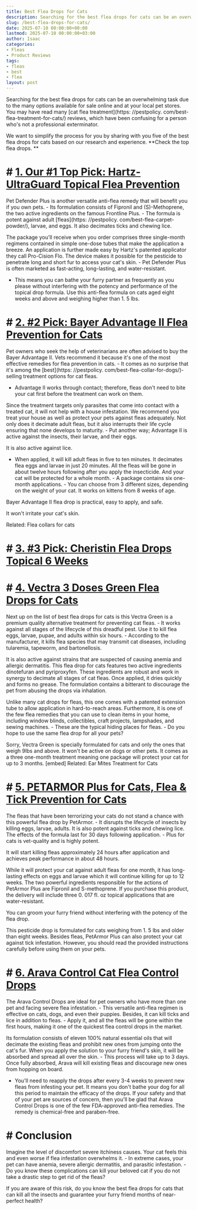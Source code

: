 ```yaml
---
title: Best Flea Drops for Cats
description: Searching for the best flea drops for cats can be an overwhelming task due to the many options available for sale online and at your local pet stores. You may...
slug: /best-flea-drops-for-cats/
date: 2025-07-10 00:00:00+00:00
lastmod: 2025-07-10 00:00:00+03:00
author: Isaac
categories:
- Fleas
- Product Reviews
tags:
- fleas
- best
- flea
layout: post
---
```


Searching for the best flea drops for cats can be an overwhelming task due to the many options available for sale online and at your local pet stores. You may have read many [cat flea treatment](https: //pestpolicy. com/best-flea-treatment-for-cats/) reviews, which have been confusing for a person who's not a professional exterminator.

We want to simplify the process for you by sharing with you five of the best flea drops for cats based on our research and experience. **Check the top flea drops. **

# # [1. Our #1 Top Pick: Hartz-UltraGuard Topical Flea Prevention](https://www.amazon.com/dp/B07D3DTSDT/?tag=p-policy-20)

Pet Defender Plus is another versatile anti-flea remedy that will benefit you if you own pets. - Its formulation consists of Fipronil and (S)-Methoprene, the two active ingredients on the famous Frontline Plus. - The formula is potent against adult [fleas](https: //pestpolicy. com/best-flea-carpet-powder/), larvae, and eggs. It also decimates ticks and chewing lice.

The package you'll receive when you order comprises three single-month regimens contained in simple one-dose tubes that make the application a breeze. An application is further made easy by Hartz's patented applicator they call Pro-Cision Flo. The device makes it possible for the pesticide to penetrate long and short fur to access your cat's skin. - Pet Defender Plus is often marketed as fast-acting, long-lasting, and water-resistant.

- This means you can bathe your furry partner as frequently as you please without interfering with the potency and performance of the topical drop formula. Use this anti-flea formula on cats aged eight weeks and above and weighing higher than 1. 5 lbs.

# # [2. #2 Pick: Bayer Advantage II Flea Prevention for Cats](https://www.amazon.com/dp/B004QBDO0M/?tag=p-policy-20)

Pet owners who seek the help of veterinarians are often advised to buy the Bayer Advantage II. Vets recommend it because it's one of the most effective remedies for flea prevention in cats. - It comes as no surprise that it's among the [best](https: //pestpolicy. com/best-flea-collar-for-dogs/)-selling treatment options for cat fleas.

- Advantage II works through contact; therefore, fleas don't need to bite your cat first before the treatment can work on them.

Since the treatment targets only parasites that come into contact with a treated cat, it will not help with a house infestation. We recommend you treat your house as well as protect your pets against fleas adequately. Not only does it decimate adult fleas, but it also interrupts their life cycle ensuring that none develops to maturity. - Put another way; Advantage II is active against the insects, their larvae, and their eggs.

It is also active against lice.

- When applied, it will kill adult fleas in five to ten minutes. It decimates flea eggs and larvae in just 20 minutes. All the fleas will be gone in about twelve hours following after you apply the insecticide. And your cat will be protected for a whole month. - A package contains six one-month applications. - You can choose from 3 different sizes, depending on the weight of your cat. It works on kittens from 8 weeks of age.

Bayer Advantage II flea drop is practical, easy to apply, and safe.

It won't irritate your cat's skin.

Related: Flea collars for cats

# # [3. #3 Pick: Cheristin Flea Drops Topical 6 Weeks](https://www.amazon.com/dp/B07DJVPKTW/?tag=p-policy-20)

# # [4. Vectra 3 Doses Green Flea Drops for Cats](https://www.amazon.com/dp/B00852H58K/?tag=p-policy-20)

Next up on the list of best flea drops for cats is this Vectra Green is a premium quality alternative treatment for preventing cat fleas. - It works against all stages of the lifecycle of this dreadful pest. Use it to kill flea eggs, larvae, pupae, and adults within six hours. - According to the manufacturer, it kills flea species that may transmit cat diseases, including tularemia, tapeworm, and bartonellosis.

It is also active against strains that are suspected of causing anemia and allergic dermatitis. This flea drop for cats features two active ingredients dinotefuran and pyriproxyfen. These ingredients are robust and work in synergy to decimate all stages of cat fleas. Once applied, it dries quickly and forms no grease. The formulation contains a bitterant to discourage the pet from abusing the drops via inhalation.

Unlike many cat drops for fleas, this one comes with a patented extension tube to allow application in hard-to-reach areas. Furthermore, it is one of the few flea remedies that you can use to clean items in your home, including window blinds, collectibles, craft projects, lampshades, and sewing machines. - These are the typical hiding places for fleas. - Do you hope to use the same flea drop for all your pets?

Sorry, Vectra Green is specially formulated for cats and only the ones that weigh 9lbs and above. It won't be active on dogs or other pets. It comes as a three one-month treatment meaning one package will protect your cat for up to 3 months. [embed] Related: Ear Mites Treatment for Cats

# # [5. PETARMOR Plus for Cats, Flea & Tick Prevention for Cats](https://www.amazon.com/dp/B00WWP1G40/?tag=p-policy-20)

The fleas that have been terrorizing your cats do not stand a chance with this powerful flea drop by PetArmor. - It disrupts the lifecycle of insects by killing eggs, larvae, adults. It is also potent against ticks and chewing lice. The effects of the formula last for 30 days following application. - Plus for cats is vet-quality and is highly potent.

It will start killing fleas approximately 24 hours after application and achieves peak performance in about 48 hours.

While it will protect your cat against adult fleas for one month, it has long-lasting effects on eggs and larvae which it will continue killing for up to 12 weeks. The two powerful ingredients responsible for the actions of PetArmor Plus are Fipronil and S-methoprene. If you purchase this product, the delivery will include three 0. 017 fl. oz topical applications that are water-resistant.

You can groom your furry friend without interfering with the potency of the flea drop.

This pesticide drop is formulated for cats weighing from 1. 5 lbs and older than eight weeks. Besides fleas, PetArmor Plus can also protect your cat against tick infestation. However, you should read the provided instructions carefully before using them on your pets.

# # [6. Arava Control Cat Flea Control Drops](https://www.amazon.com/dp/B01MS0VZYF/?tag=p-policy-20)

The Arava Control Drops are ideal for pet owners who have more than one pet and facing severe flea infestation. - This versatile anti-flea regimen is effective on cats, dogs, and even their puppies. Besides, it can kill ticks and lice in addition to fleas. - Apply it, and all the fleas will be gone within the first hours, making it one of the quickest flea control drops in the market.

Its formulation consists of eleven 100% natural essential oils that will decimate the existing fleas and prohibit new ones from jumping onto the cat's fur. When you apply the solution to your furry friend's skin, it will be absorbed and spread all over the skin. - This process will take up to 3 days. Once fully absorbed, Arava will kill existing fleas and discourage new ones from hopping on board.

- You'll need to reapply the drops after every 3-4 weeks to prevent new fleas from infesting your pet. It means you don't bathe your dog for all this period to maintain the efficacy of the drops. If your safety and that of your pet are sources of concern, then you'll be glad that Arava Control Drops is one of the few FDA-approved anti-flea remedies. The remedy is chemical-free and paraben-free.

# # Conclusion

Imagine the level of discomfort severe itchiness causes. Your cat feels this and even worse if flea infestation overwhelms it. - In extreme cases, your pet can have anemia, severe allergic dermatitis, and parasitic infestation. - Do you know these complications can kill your beloved cat if you do not take a drastic step to get rid of the fleas?

If you are aware of this risk, do you know the best flea drops for cats that can kill all the insects and guarantee your furry friend months of near-perfect health?
